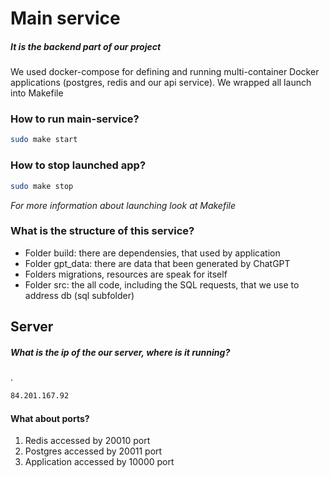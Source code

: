 # Main service
##### It is the backend part of our project

We used docker-compose for defining and running multi-container Docker applications (postgres, redis and our api service). We wrapped all launch into Makefile

### How to run main-service?
```bash
sudo make start
```

### How to stop launched app?
```bash
sudo make stop
```

*For more information about launching look at Makefile*

### What is the structure of this service?
 - Folder build: there are dependensies, that used by application
 - Folder gpt_data: there are data that been generated by ChatGPT
 - Folders migrations, resources are speak for itself
 - Folder src: the all code, including the SQL requests, that we use to address db (sql subfolder)

## Server
##### What is the ip of the our server, where is it running?
.
```bash
84.201.167.92
```
#### What about ports?
1. Redis accessed by 20010 port
2. Postgres accessed by 20011 port
3. Application accessed by 10000 port